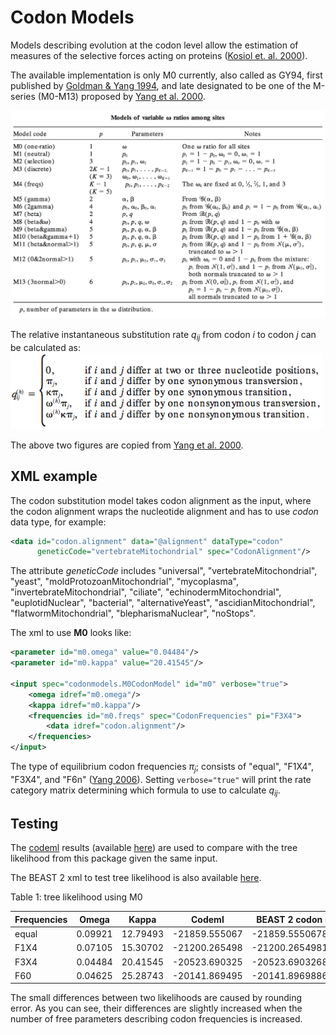 # Codon Models

Models describing evolution at the codon level allow 
the estimation of measures of the selective forces 
acting on proteins 
([Kosiol et. al. 2000](https://academic.oup.com/mbe/article-abstract/24/7/1464/986344)). 

The available implementation is only M0 currently, 
also called as GY94, first published by 
[Goldman & Yang 1994](https://academic.oup.com/mbe/article-abstract/11/5/725/1008711), 
and late designated to be one of the M-series (M0-M13) proposed by 
[Yang et al. 2000](http://www.genetics.org/content/155/1/431.short).

<img src="./figures/MSeriesFull.png" width="750" alt="M series">

The relative instantaneous substitution rate _q<sub>ij</sub>_ from codon _i_ to codon _j_ 
can be calculated as:
<img src="./figures/q.png" width="500" alt="Substitution rate from codon i to codon j">

The above two figures are copied from [Yang et al. 2000](http://www.genetics.org/content/155/1/431.short).

## XML example

The codon substitution model takes codon alignment as the input, 
where the codon alignment wraps the nucleotide alignment 
and has to use _codon_ data type, 
for example:

```xml
<data id="codon.alignment" data="@alignment" dataType="codon" 
      geneticCode="vertebrateMitochondrial" spec="CodonAlignment"/>
```

The attribute _geneticCode_ includes "universal", "vertebrateMitochondrial", 
"yeast", "moldProtozoanMitochondrial", "mycoplasma", "invertebrateMitochondrial", 
"ciliate", "echinodermMitochondrial", "euplotidNuclear", "bacterial", 
"alternativeYeast", "ascidianMitochondrial", "flatwormMitochondrial", 
"blepharismaNuclear", "noStops".

The xml to use __M0__ looks like:

```xml
<parameter id="m0.omega" value="0.04484"/>
<parameter id="m0.kappa" value="20.41545"/>

<input spec="codonmodels.M0CodonModel" id="m0" verbose="true">
    <omega idref="m0.omega"/>
    <kappa idref="m0.kappa"/>
    <frequencies id="m0.freqs" spec="CodonFrequencies" pi="F3X4">
        <data idref="codon.alignment"/>
    </frequencies>
</input>
```

The type of equilibrium codon frequencies _π<sub>j</sub>_; consists of 
"equal", "F1X4", "F3X4", and "F6n" 
([Yang 2006](https://www.amazon.com/Computational-Molecular-Evolution-Oxford-Ecology/dp/0198567022/ref=ed_oe_p/102-1394520-6676140)). 
Setting `verbose="true"` will print the rate category matrix determining 
which formula to use to calculate _q<sub>ij</sub>_.

## Testing

The [codeml](http://abacus.gene.ucl.ac.uk/software/paml.html) results 
(available [here](./codeml)) are used to compare with
the tree likelihood from this package given the same input. 

The BEAST 2 xml to test tree likelihood is also available 
[here](./examples/testCodonLikelihood.xml).

Table 1: tree likelihood using M0 

| Frequencies  | Omega  | Kappa | Codeml  | BEAST 2 codon model |
| ------------- | ------------- | ------------- | ------------- | ------------- |
| equal  | 0.09921  | 12.79493  | -21859.555067  | -21859.555067828274  |
| F1X4  | 0.07105  | 15.30702  | -21200.265498  | -21200.265498185152  |
| F3X4  | 0.04484  | 20.41545  | -20523.690325  | -20523.6903268066  |
| F60  | 0.04625  | 25.28743  | -20141.869495  | -20141.896988667882  |

The small differences between two likelihoods are caused by rounding error. 
As you can see, their differences are slightly increased when the number of free parameters 
describing codon frequencies is increased.   

